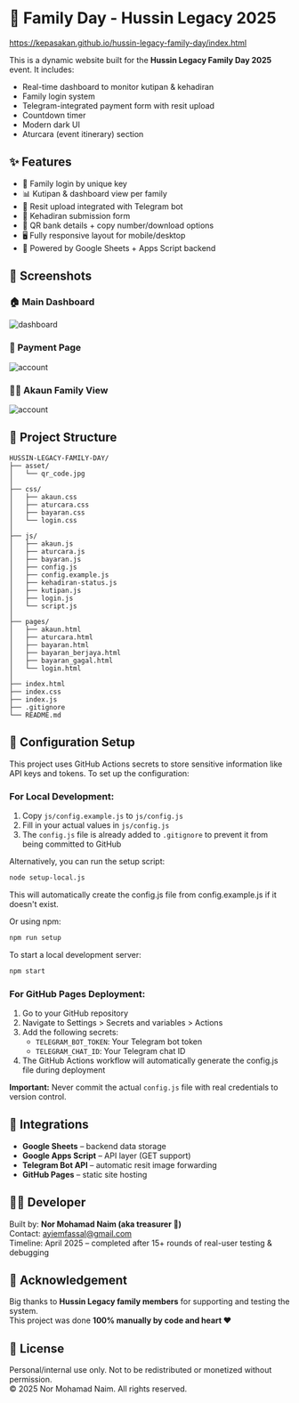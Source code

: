 # 🏡 Family Day - Hussin Legacy 2025

https://kepasakan.github.io/hussin-legacy-family-day/index.html

This is a dynamic website built for the **Hussin Legacy Family Day 2025** event. It includes:

- Real-time dashboard to monitor kutipan & kehadiran
- Family login system
- Telegram-integrated payment form with resit upload
- Countdown timer
- Modern dark UI
- Aturcara (event itinerary) section

## ✨ Features

- 🔐 Family login by unique key
- 📊 Kutipan & dashboard view per family
- 🧾 Resit upload integrated with Telegram bot
- 📅 Kehadiran submission form
- 📸 QR bank details + copy number/download options
- 🖥️ Fully responsive layout for mobile/desktop
- 🧩 Powered by Google Sheets + Apps Script backend

## 📸 Screenshots

### 🏠 Main Dashboard
![dashboard](asset/dashboard.PNG)

### 🧾 Payment Page
![account](asset/payment.PNG)

### 🧑‍💼 Akaun Family View
![account](asset/account.PNG)

## 📁 Project Structure

```plaintext
HUSSIN-LEGACY-FAMILY-DAY/
├── asset/
│   └── qr_code.jpg
│
├── css/
│   ├── akaun.css
│   ├── aturcara.css
│   ├── bayaran.css
│   └── login.css
│
├── js/
│   ├── akaun.js
│   ├── aturcara.js
│   ├── bayaran.js
│   ├── config.js
│   ├── config.example.js
│   ├── kehadiran-status.js
│   ├── kutipan.js
│   ├── login.js
│   └── script.js
│
├── pages/
│   ├── akaun.html
│   ├── aturcara.html
│   ├── bayaran.html
│   ├── bayaran_berjaya.html
│   ├── bayaran_gagal.html
│   └── login.html
│
├── index.html
├── index.css
├── index.js
├── .gitignore
└── README.md
```

## 🔐 Configuration Setup

This project uses GitHub Actions secrets to store sensitive information like API keys and tokens. To set up the configuration:

### For Local Development:
1. Copy `js/config.example.js` to `js/config.js`
2. Fill in your actual values in `js/config.js`
3. The `config.js` file is already added to `.gitignore` to prevent it from being committed to GitHub

Alternatively, you can run the setup script:
```bash
node setup-local.js
```
This will automatically create the config.js file from config.example.js if it doesn't exist.

Or using npm:
```bash
npm run setup
```

To start a local development server:
```bash
npm start
```

### For GitHub Pages Deployment:
1. Go to your GitHub repository
2. Navigate to Settings > Secrets and variables > Actions
3. Add the following secrets:
   - `TELEGRAM_BOT_TOKEN`: Your Telegram bot token
   - `TELEGRAM_CHAT_ID`: Your Telegram chat ID
4. The GitHub Actions workflow will automatically generate the config.js file during deployment

**Important:** Never commit the actual `config.js` file with real credentials to version control.

## 🔧 Integrations

- **Google Sheets** – backend data storage
- **Google Apps Script** – API layer (GET support)
- **Telegram Bot API** – automatic resit image forwarding
- **GitHub Pages** – static site hosting

## 👨‍💻 Developer

Built by: **Nor Mohamad Naim (aka treasurer 🧾)**  
Contact: ayiemfassal@gmail.com  
Timeline: April 2025 – completed after 15+ rounds of real-user testing & debugging 

## 🙏 Acknowledgement

Big thanks to **Hussin Legacy family members** for supporting and testing the system.  
This project was done **100% manually by code and heart ❤️** 

## 📄 License

Personal/internal use only. Not to be redistributed or monetized without permission.  
© 2025 Nor Mohamad Naim. All rights reserved.
